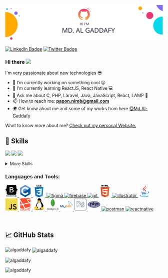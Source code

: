 ![Nirob Hasan's GitHub Banner](./assets/profile_banner.svg)

[![LinkedIn Badge](https://img.shields.io/badge/LinkedIn-Profile-informational?style=flat&logo=linkedin&logoColor=white&color=0D76A8)](https://www.linkedin.com/in/algaddafy/)
[![Twitter Badge](https://img.shields.io/badge/Twitter-Profile-informational?style=flat&logo=twitter&logoColor=white&color=1CA2F1)](https://twitter.com/NirobHasan_com)


### Hi there <a href="https://www.facebook.com/justnirob/"><img src="https://media.giphy.com/media/hvRJCLFzcasrR4ia7z/giphy.gif" width="25px"></a>

I'm very passionate about new technologies 😎

- 🔭 I’m currently working on something cool 😉
- 🌱 I’m currently learning ReactJS, React Native 💻
- 💬 Ask me about C, PHP, Laravel, Java, JavaScript, React, LAMP 📱
- 📫 How to reach me: **papon.nirob@gmail.com**
- 🌍 Get know about me and some of my works from here [@Md.Al-Gaddafy](https://www.linkedin.com/in/algaddafy/)

Want to know more about me? [Check out my personal Website.](https://www.nirobhasan.com/)

## 💼 Skills

![](https://img.shields.io/badge/Code-React%20Native-green?style=flat&logo=react&logoColor=white&color=f3b745)
![](https://img.shields.io/badge/Code-JavaScript-informational?style=flat&logo=JavaScript&logoColor=white&color=f3b745)
![](https://img.shields.io/badge/Code-Java-informational?style=flat&logo=Java&logoColor=white&color=f3b745)


<details>
<summary>More Skills</summary>
<br>

![](https://img.shields.io/badge/UI/UX-Web/Product/Mobile-informational?style=flat&logoColor=white&color=f3b745)
![](https://img.shields.io/badge/Style-CSS-informational?style=flat&logo=css3&logoColor=white&color=f3b745)
![](https://img.shields.io/badge/Style-Sass-informational?style=flat&logo=Sass&logoColor=white&color=f3b745)


<br>

![](https://img.shields.io/badge/Test-Jasmine-informational?style=flat&logo=Jasmine&logoColor=white&color=f3b745)

<br>

![](https://img.shields.io/badge/Tools-Docker-informational?style=flat&logo=docker&logoColor=white&color=f3b745)
![](https://img.shields.io/badge/Tools-NGINX-informational?style=flat&logo=nginx&logoColor=white&color=f3b745)
![](https://img.shields.io/badge/Tools-NPM-informational?style=flat&logo=npm&logoColor=white&color=f3b745)
![](https://img.shields.io/badge/Tools-Postman-informational?style=flat&logo=Postman&logoColor=white&color=f3b745)
![](https://img.shields.io/badge/Tools-Photoshop-informational?style=flat&logo=Adobe-Photoshop&logoColor=white&color=f3b745)
![](https://img.shields.io/badge/Tools-Illustrator-informational?style=flat&logo=Adobe-Illustrator&logoColor=white&color=f3b745)
![](https://img.shields.io/badge/Tools-GitHub-informational?style=flat&logo=GitHub&logoColor=white&color=f3b745)
![](https://img.shields.io/badge/Tools-Jira-informational?style=flat&logo=Jira-Software&logoColor=white&color=f3b745)


</details>

<h3 align="left">Languages and Tools:</h3>
<p align="left"> <a href="https://getbootstrap.com" target="_blank" rel="noreferrer"> <img src="https://raw.githubusercontent.com/devicons/devicon/master/icons/bootstrap/bootstrap-plain-wordmark.svg" alt="bootstrap" width="40" height="40"/> </a> <a href="https://www.cprogramming.com/" target="_blank" rel="noreferrer"> <img src="https://raw.githubusercontent.com/devicons/devicon/master/icons/c/c-original.svg" alt="c" width="40" height="40"/> </a> <a href="https://www.w3schools.com/css/" target="_blank" rel="noreferrer"> <img src="https://raw.githubusercontent.com/devicons/devicon/master/icons/css3/css3-original-wordmark.svg" alt="css3" width="40" height="40"/> </a> <a href="https://www.figma.com/" target="_blank" rel="noreferrer"> <img src="https://www.vectorlogo.zone/logos/figma/figma-icon.svg" alt="figma" width="40" height="40"/> </a> <a href="https://firebase.google.com/" target="_blank" rel="noreferrer"> <img src="https://www.vectorlogo.zone/logos/firebase/firebase-icon.svg" alt="firebase" width="40" height="40"/> </a> <a href="https://git-scm.com/" target="_blank" rel="noreferrer"> <img src="https://www.vectorlogo.zone/logos/git-scm/git-scm-icon.svg" alt="git" width="40" height="40"/> </a> <a href="https://www.w3.org/html/" target="_blank" rel="noreferrer"> <img src="https://raw.githubusercontent.com/devicons/devicon/master/icons/html5/html5-original-wordmark.svg" alt="html5" width="40" height="40"/> </a> <a href="https://www.adobe.com/in/products/illustrator.html" target="_blank" rel="noreferrer"> <img src="https://www.vectorlogo.zone/logos/adobe_illustrator/adobe_illustrator-icon.svg" alt="illustrator" width="40" height="40"/> </a> <a href="https://www.java.com" target="_blank" rel="noreferrer"> <img src="https://raw.githubusercontent.com/devicons/devicon/master/icons/java/java-original.svg" alt="java" width="40" height="40"/> </a> <a href="https://developer.mozilla.org/en-US/docs/Web/JavaScript" target="_blank" rel="noreferrer"> <img src="https://raw.githubusercontent.com/devicons/devicon/master/icons/javascript/javascript-original.svg" alt="javascript" width="40" height="40"/> </a> <a href="https://laravel.com/" target="_blank" rel="noreferrer"> <img src="https://raw.githubusercontent.com/devicons/devicon/master/icons/laravel/laravel-plain-wordmark.svg" alt="laravel" width="40" height="40"/> </a> <a href="https://www.linux.org/" target="_blank" rel="noreferrer"> <img src="https://raw.githubusercontent.com/devicons/devicon/master/icons/linux/linux-original.svg" alt="linux" width="40" height="40"/> </a> <a href="https://www.mongodb.com/" target="_blank" rel="noreferrer"> <img src="https://raw.githubusercontent.com/devicons/devicon/master/icons/mongodb/mongodb-original-wordmark.svg" alt="mongodb" width="40" height="40"/> </a> <a href="https://www.mysql.com/" target="_blank" rel="noreferrer"> <img src="https://raw.githubusercontent.com/devicons/devicon/master/icons/mysql/mysql-original-wordmark.svg" alt="mysql" width="40" height="40"/> </a> <a href="https://www.photoshop.com/en" target="_blank" rel="noreferrer"> <img src="https://raw.githubusercontent.com/devicons/devicon/master/icons/photoshop/photoshop-line.svg" alt="photoshop" width="40" height="40"/> </a> <a href="https://www.php.net" target="_blank" rel="noreferrer"> <img src="https://raw.githubusercontent.com/devicons/devicon/master/icons/php/php-original.svg" alt="php" width="40" height="40"/> </a> <a href="https://postman.com" target="_blank" rel="noreferrer"> <img src="https://www.vectorlogo.zone/logos/getpostman/getpostman-icon.svg" alt="postman" width="40" height="40"/> </a> <a href="https://reactnative.dev/" target="_blank" rel="noreferrer"> <img src="https://reactnative.dev/img/header_logo.svg" alt="reactnative" width="40" height="40"/> </a> </p>


<br>



## 📈 GitHub Stats

<p><img align="left" src="https://github-readme-stats.vercel.app/api/top-langs?username=algaddafy&show_icons=true&locale=en&layout=compact" alt="algaddafy" /></p>

<p>&nbsp;<img align="center" src="https://github-readme-stats.vercel.app/api?username=algaddafy&show_icons=true&locale=en" alt="algaddafy" /></p>

<p><img align="center" src="https://github-readme-streak-stats.herokuapp.com/?user=algaddafy" alt="algaddafy" /></p>

<p align="left"> <img src="https://komarev.com/ghpvc/?username=algaddafy&label=Profile%20views&color=0e75b6&style=flat" alt="algaddafy" /> </p>
